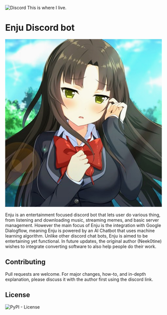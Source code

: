 ![Discord](https://img.shields.io/discord/257479001365413889?label=Discord&style=flat-square) This is where I live.
# Enju Discord bot

![alt text](https://github.com/Neek0tine/Enju-Bot/blob/master/enju.jpg)

Enju is an entertainment focused discord bot that lets user do various thing, from listening and downloading music, streaming memes, and basic server management. However the main focus of Enju is the integration with Google Dialogflow, meaning Enju is powered by an AI Chatbot that uses machine learning algorithm. Unlike other discord chat bots, Enju is aimed to be entertaining yet functional. In future updates, the original author (Neek0tine) wishes to integrate converting software to also help people do their work.

## Contributing
Pull requests are welcome. For major changes, how-to, and in-depth explanation, please discuss it with the author first using the discord link. 

## License
![PyPI - License](https://img.shields.io/pypi/l/PyCl)
